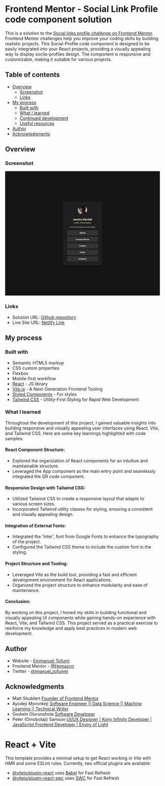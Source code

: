 # Frontend Mentor - Social Link Profile code component solution
This is a solution to the [Social links profile challenge on Frontend Mentor](https://www.frontendmentor.io/challenges/social-links-profile-UG32l9m6dQ). Frontend Mentor challenges help you improve your coding skills by building realistic projects. 
This Social-Profile code component is designed to be easily integrated into your React projects, providing a visually appealing way to display socila-profiles design. The component is responsive and customizable, making it suitable for various projects.
## Table of contents
- [Overview](#overview)
  - [Screenshot](#screenshot)
  - [Links](#links)
- [My process](#my-process)
  - [Built with](#built-with)
  - [What I learned](#what-i-learned)
  - [Continued development](#continued-development)
  - [Useful resources](#useful-resources)
- [Author](#author)
- [Acknowledgments](#acknowledgments)

## Overview

### Screenshot

![](/src/assets/preview.png)

### Links

- Solution URL: [Github repository](https://github.com/Hemazyn/social-profile-ui)
- Live Site URL: [Netlify Link](https://hemazyn-profile-ui.netlify.app/)

## My process

### Built with

- Semantic HTML5 markup
- CSS custom properties
- Flexbox
- Mobile-first workflow
- [React](https://reactjs.org/) - JS library
- [Vite.js](https://vitejs.dev/) - A Next-Generation Frontend Tooling
- [Styled Components](https://styled-components.com/) - For styles
- [Tailwind CSS](https://tailwindcss.com/) - Utility-First Styling for Rapid Web Development

### What I learned

Throughout the development of this project, I gained valuable insights into building responsive and visually appealing user interfaces using React, Vite, and Tailwind CSS. Here are some key learnings highlighted with code samples:

#### React Component Structure:

- Explored the organization of React components for an intuitive and maintainable structure.
- Leveraged the App component as the main entry point and seamlessly integrated the QR code component.

#### Responsive Design with Tailwind CSS:

- Utilized Tailwind CSS to create a responsive layout that adapts to various screen sizes.
- Incorporated Tailwind utility classes for styling, ensuring a consistent and visually appealing design.

#### Integration of External Fonts:

- Integrated the 'Inter', font from Google Fonts to enhance the typography of the project.
- Configured the Tailwind CSS theme to include the custom font in the styling.

#### Project Structure and Tooling:

- Leveraged Vite as the build tool, providing a fast and efficient development environment for React applications.
- Organized the project structure to enhance modularity and ease of maintenance.

#### Conclusion:

By working on this project, I honed my skills in building functional and visually appealing UI components while gaining hands-on experience with React, Vite, and Tailwind CSS. This project served as a practical exercise to reinforce my knowledge and apply best practices in modern web development.

## Author

- Website - [Emmanuel Tofumi](https://devemma.netlify.app)
- Frontend Mentor - [@Hemazyn](https://www.frontendmentor.io/profile/Hemazyn)
- Twitter - [@imanuel_tofunmi](https://twitter.com/imanuel_tofunmi)

## Acknowledgments
- Matt Studdert [Founder of Frontend Mentor](https://www.linkedin.com/in/matthewstuddert/?originalSubdomain=uk)
- Ayodeji Moronkeji [Software Engineer || Data Science || Machine Learning || Technical Writer](https://www.linkedin.com/in/moronkeji-ayodeji/)
- Godwin Olorunshola [Software Developer](https://www.linkedin.com/in/godwin-olorunshola/)
- Peter (Omobolaji) Samson [UI/UX Designer | Kony Infinity Developer | JavaScript Frontend Developer | Envoy of Light](https://www.linkedin.com/in/peter-samson-38202614b/)
# React + Vite
This template provides a minimal setup to get React working in Vite with HMR and some ESLint rules.
Currently, two official plugins are available:
- [@vitejs/plugin-react](https://github.com/vitejs/vite-plugin-react/blob/main/packages/plugin-react/README.md) uses [Babel](https://babeljs.io/) for Fast Refresh
- [@vitejs/plugin-react-swc](https://github.com/vitejs/vite-plugin-react-swc) uses [SWC](https://swc.rs/) for Fast Refresh
